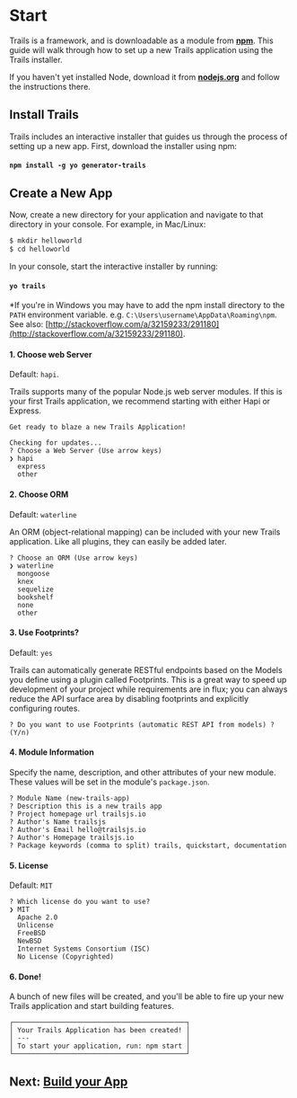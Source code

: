 # Start

Trails is a framework, and is downloadable as a module from [**npm**](https://www.npmjs.com/package/trails). This guide will walk through how to set up a new Trails application using the Trails installer.

If you haven't yet installed Node, download it from [**nodejs.org**](https://nodejs.org/en/) and follow the instructions there.

## Install Trails

Trails includes an interactive installer that guides us through the process of setting up a new app. First, download the installer using npm:

#### `npm install -g yo generator-trails`

## Create a New App

Now, create a new directory for your application and navigate to that directory in your console. For example, in Mac/Linux:

```bash
$ mkdir helloworld
$ cd helloworld
```

In your console, start the interactive installer by running:

#### `yo trails`

*If you're in Windows you may have to add the npm install directory to the `PATH` environment variable. e.g. `C:\Users\username\AppData\Roaming\npm`. See also: [http://stackoverflow.com/a/32159233/291180](http://stackoverflow.com/a/32159233/291180).

#### 1. Choose web Server

Default: `hapi`.

Trails supports many of the popular Node.js web server modules. If this is your first Trails application, we recommend starting with either Hapi or Express.

```
Get ready to blaze a new Trails Application!

Checking for updates...
? Choose a Web Server (Use arrow keys)
❯ hapi
  express
  other
```

#### 2. Choose ORM

Default: `waterline`

An ORM (object-relational mapping) can be included with your new Trails application. Like all plugins, they can easily be added later.

```
? Choose an ORM (Use arrow keys)
❯ waterline
  mongoose
  knex
  sequelize
  bookshelf
  none
  other
```


#### 3. Use Footprints?

Default: `yes`

Trails can automatically generate RESTful endpoints based on the Models you define using a plugin called Footprints. This is a great way to speed up development of your project while requirements are in flux; you can always reduce the API surface area by disabling footprints and explicitly configuring routes.

```
? Do you want to use Footprints (automatic REST API from models) ? (Y/n)
```

#### 4. Module Information

Specify the name, description, and other attributes of your new module. These values will be set in the module's `package.json`.

```
? Module Name (new-trails-app)
? Description this is a new trails app
? Project homepage url trailsjs.io
? Author's Name trailsjs
? Author's Email hello@trailsjs.io
? Author's Homepage trailsjs.io
? Package keywords (comma to split) trails, quickstart, documentation
```

#### 5. License

Default: `MIT`

```
? Which license do you want to use?
❯ MIT
  Apache 2.0
  Unlicense
  FreeBSD
  NewBSD
  Internet Systems Consortium (ISC)
  No License (Copyrighted)
```

#### 6. Done!

A bunch of new files will be created, and you'll be able to fire up your new Trails application and start building features.

```
┌───────────────────────────────────────────┐
│ Your Trails Application has been created! │
│ ---                                       │
│ To start your application, run: npm start │
└───────────────────────────────────────────┘
```

## Next: [Build your App](./build/README.md)
